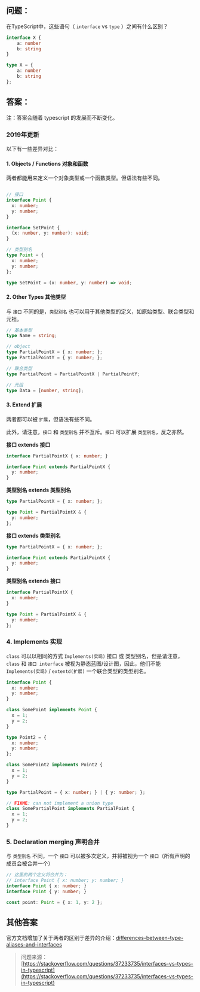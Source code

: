## 问题：

在TypeScript中，这些语句（ `interface` vs `type` ）之间有什么区别？

```ts
interface X {
    a: number
    b: string
}

type X = {
    a: number
    b: string
};
```

## 答案：

注：答案会随着 typescript 的发展而不断变化。

### 2019年更新

以下有一些差异对比：

#### 1. Objects / Functions 对象和函数

两者都能用来定义一个对象类型或一个函数类型。但语法有些不同。

```ts

// 接口
interface Point {
  x: number;
  y: number;
}

interface SetPoint {
  (x: number, y: number): void;
}

// 类型别名
type Point = {
  x: number;
  y: number;
};

type SetPoint = (x: number, y: number) => void;
```

#### 2. Other Types 其他类型

与 `接口` 不同的是，`类型别名` 也可以用于其他类型的定义，如原始类型、联合类型和元祖。

```ts
// 基本类型
type Name = string;

// object
type PartialPointX = { x: number; };
type PartialPointY = { y: number; };

// 联合类型
type PartialPoint = PartialPointX | PartialPointY;

// 元组
type Data = [number, string];
```

#### 3. Extend 扩展

两者都可以被 `扩展`，但语法有些不同。

此外，请注意，`接口` 和 `类型别名` 并不互斥。`接口` 可以扩展 `类型别名`，反之亦然。

**接口 extends 接口**

```ts
interface PartialPointX { x: number; }

interface Point extends PartialPointX {
  y: number;
}
```

**类型别名 extends 类型别名**

```ts
type PartialPointX = { x: number; };

type Point = PartialPointX & {
  y: number;
};
```

**接口 extends 类型别名**

```ts
type PartialPointX = { x: number; };

interface Point extends PartialPointX {
  y: number;
}
```

**类型别名 extends 接口**

```ts
interface PartialPointX {
  x: number;
}

type Point = PartialPointX & {
  y: number;
};
```

### 4. Implements 实现

`class` 可以以相同的方式 `Implements(实现)` 接口 或 类型别名，但是请注意，`class` 和 `接口 interface` 被视为静态蓝图/设计图，因此，他们不能  `Implements(实现)` / `extentd(扩展)` 一个联合类型的类型别名。

```ts
interface Point {
  x: number;
  y: number;
}

class SomePoint implements Point {
  x = 1;
  y = 2;
}

type Point2 = {
  x: number;
  y: number;
};

class SomePoint2 implements Point2 {
  x = 1;
  y = 2;
}

type PartialPoint = { x: number; } | { y: number; };

// FIXME: can not implement a union type
class SomePartialPoint implements PartialPoint {
  x = 1;
  y = 2;
}
```

### 5. Declaration merging 声明合并

与 `类型别名` 不同，一个 `接口` 可以被多次定义，并将被视为一个 `接口`（所有声明的成员会被合并一个）

```ts
// 这里的两个定义将合并为：
// interface Point { x: number; y: number; }
interface Point { x: number; }
interface Point { y: number; }

const point: Point = { x: 1, y: 2 };
```

## 其他答案

官方文档增加了关于两者的区别于差异的介绍：[differences-between-type-aliases-and-interfaces](https://www.typescriptlang.org/docs/handbook/2/everyday-types.html#differences-between-type-aliases-and-interfaces)

> 问题来源：[https://stackoverflow.com/questions/37233735/interfaces-vs-types-in-typescript](https://stackoverflow.com/questions/37233735/interfaces-vs-types-in-typescript)